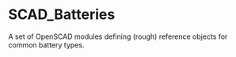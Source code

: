 # SCAD_Batteries
A set of OpenSCAD modules defining (rough) reference objects for common battery types.

